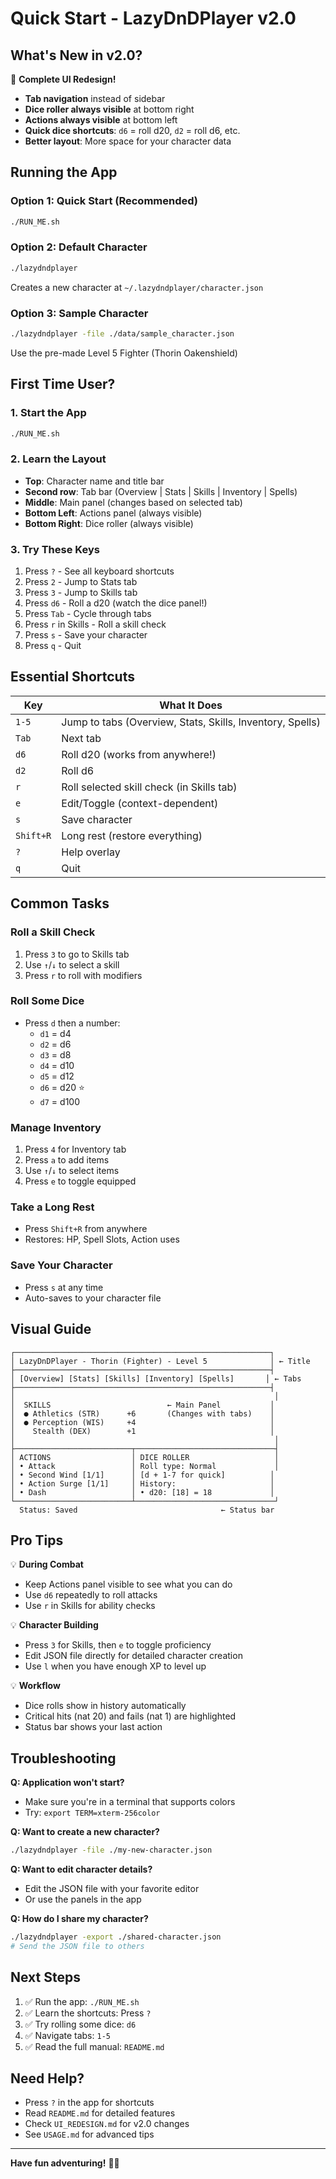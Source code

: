 # Quick Start - LazyDnDPlayer v2.0

## What's New in v2.0?

🎨 **Complete UI Redesign!**

- **Tab navigation** instead of sidebar
- **Dice roller always visible** at bottom right
- **Actions always visible** at bottom left
- **Quick dice shortcuts**: `d6` = roll d20, `d2` = roll d6, etc.
- **Better layout**: More space for your character data

## Running the App

### Option 1: Quick Start (Recommended)
```bash
./RUN_ME.sh
```

### Option 2: Default Character
```bash
./lazydndplayer
```
Creates a new character at `~/.lazydndplayer/character.json`

### Option 3: Sample Character
```bash
./lazydndplayer -file ./data/sample_character.json
```
Use the pre-made Level 5 Fighter (Thorin Oakenshield)

## First Time User?

### 1. Start the App
```bash
./RUN_ME.sh
```

### 2. Learn the Layout
- **Top**: Character name and title bar
- **Second row**: Tab bar (Overview | Stats | Skills | Inventory | Spells)
- **Middle**: Main panel (changes based on selected tab)
- **Bottom Left**: Actions panel (always visible)
- **Bottom Right**: Dice roller (always visible)

### 3. Try These Keys
1. Press `?` - See all keyboard shortcuts
2. Press `2` - Jump to Stats tab
3. Press `3` - Jump to Skills tab
4. Press `d6` - Roll a d20 (watch the dice panel!)
5. Press `Tab` - Cycle through tabs
6. Press `r` in Skills - Roll a skill check
7. Press `s` - Save your character
8. Press `q` - Quit

## Essential Shortcuts

| Key | What It Does |
|-----|--------------|
| `1-5` | Jump to tabs (Overview, Stats, Skills, Inventory, Spells) |
| `Tab` | Next tab |
| `d6` | Roll d20 (works from anywhere!) |
| `d2` | Roll d6 |
| `r` | Roll selected skill check (in Skills tab) |
| `e` | Edit/Toggle (context-dependent) |
| `s` | Save character |
| `Shift+R` | Long rest (restore everything) |
| `?` | Help overlay |
| `q` | Quit |

## Common Tasks

### Roll a Skill Check
1. Press `3` to go to Skills tab
2. Use `↑`/`↓` to select a skill
3. Press `r` to roll with modifiers

### Roll Some Dice
- Press `d` then a number:
  - `d1` = d4
  - `d2` = d6
  - `d3` = d8
  - `d4` = d10
  - `d5` = d12
  - `d6` = d20 ⭐
  - `d7` = d100

### Manage Inventory
1. Press `4` for Inventory tab
2. Press `a` to add items
3. Use `↑`/`↓` to select items
4. Press `e` to toggle equipped

### Take a Long Rest
- Press `Shift+R` from anywhere
- Restores: HP, Spell Slots, Action uses

### Save Your Character
- Press `s` at any time
- Auto-saves to your character file

## Visual Guide

```
┌─────────────────────────────────────────────────────────┐
│ LazyDnDPlayer - Thorin (Fighter) - Level 5              │ ← Title
├─────────────────────────────────────────────────────────┤
│ [Overview] [Stats] [Skills] [Inventory] [Spells]       │ ← Tabs
├─────────────────────────────────────────────────────────┤
│                                                          │
│  SKILLS                          ← Main Panel           │
│  ● Athletics (STR)      +6       (Changes with tabs)    │
│  ● Perception (WIS)     +4                              │
│    Stealth (DEX)        +1                              │
│                                                          │
├──────────────────────────┬───────────────────────────────┤
│ ACTIONS                  │ DICE ROLLER                   │
│ • Attack                 │ Roll type: Normal             │
│ • Second Wind [1/1]      │ [d + 1-7 for quick]          │
│ • Action Surge [1/1]     │ History:                     │
│ • Dash                   │ • d20: [18] = 18             │
└──────────────────────────┴───────────────────────────────┘
  Status: Saved                                ← Status bar
```

## Pro Tips

💡 **During Combat**
- Keep Actions panel visible to see what you can do
- Use `d6` repeatedly to roll attacks
- Use `r` in Skills for ability checks

💡 **Character Building**
- Press `3` for Skills, then `e` to toggle proficiency
- Edit JSON file directly for detailed character creation
- Use `l` when you have enough XP to level up

💡 **Workflow**
- Dice rolls show in history automatically
- Critical hits (nat 20) and fails (nat 1) are highlighted
- Status bar shows your last action

## Troubleshooting

**Q: Application won't start?**
- Make sure you're in a terminal that supports colors
- Try: `export TERM=xterm-256color`

**Q: Want to create a new character?**
```bash
./lazydndplayer -file ./my-new-character.json
```

**Q: Want to edit character details?**
- Edit the JSON file with your favorite editor
- Or use the panels in the app

**Q: How do I share my character?**
```bash
./lazydndplayer -export ./shared-character.json
# Send the JSON file to others
```

## Next Steps

1. ✅ Run the app: `./RUN_ME.sh`
2. ✅ Learn the shortcuts: Press `?`
3. ✅ Try rolling some dice: `d6`
4. ✅ Navigate tabs: `1-5`
5. ✅ Read the full manual: `README.md`

## Need Help?

- Press `?` in the app for shortcuts
- Read `README.md` for detailed features
- Check `UI_REDESIGN.md` for v2.0 changes
- See `USAGE.md` for advanced tips

---

**Have fun adventuring!** 🎲✨
